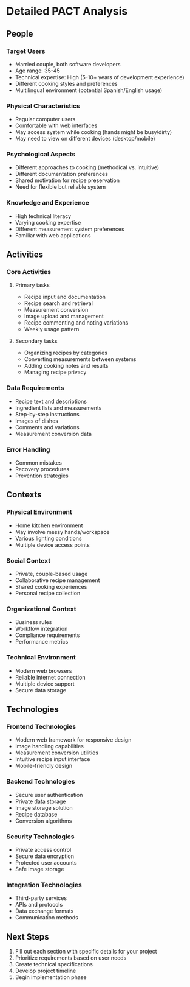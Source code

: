 # Detailed PACT Analysis

## People
### Target Users
- Married couple, both software developers
- Age range: 35-45
- Technical expertise: High (5-10+ years of development experience)
- Different cooking styles and preferences
- Multilingual environment (potential Spanish/English usage)

### Physical Characteristics
- Regular computer users
- Comfortable with web interfaces
- May access system while cooking (hands might be busy/dirty)
- May need to view on different devices (desktop/mobile)

### Psychological Aspects
- Different approaches to cooking (methodical vs. intuitive)
- Different documentation preferences
- Shared motivation for recipe preservation
- Need for flexible but reliable system

### Knowledge and Experience
- High technical literacy
- Varying cooking expertise
- Different measurement system preferences
- Familiar with web applications

## Activities

### Core Activities
1. Primary tasks
   - Recipe input and documentation
   - Recipe search and retrieval
   - Measurement conversion
   - Image upload and management
   - Recipe commenting and noting variations
   - Weekly usage pattern

2. Secondary tasks
   - Organizing recipes by categories
   - Converting measurements between systems
   - Adding cooking notes and results
   - Managing recipe privacy

### Data Requirements
- Recipe text and descriptions
- Ingredient lists and measurements
- Step-by-step instructions
- Images of dishes
- Comments and variations
- Measurement conversion data

### Error Handling
- Common mistakes
- Recovery procedures
- Prevention strategies

## Contexts

### Physical Environment
- Home kitchen environment
- May involve messy hands/workspace
- Various lighting conditions
- Multiple device access points

### Social Context
- Private, couple-based usage
- Collaborative recipe management
- Shared cooking experiences
- Personal recipe collection

### Organizational Context
- Business rules
- Workflow integration
- Compliance requirements
- Performance metrics

### Technical Environment
- Modern web browsers
- Reliable internet connection
- Multiple device support
- Secure data storage

## Technologies

### Frontend Technologies
- Modern web framework for responsive design
- Image handling capabilities
- Measurement conversion utilities
- Intuitive recipe input interface
- Mobile-friendly design

### Backend Technologies
- Secure user authentication
- Private data storage
- Image storage solution
- Recipe database
- Conversion algorithms

### Security Technologies
- Private access control
- Secure data encryption
- Protected user accounts
- Safe image storage

### Integration Technologies
- Third-party services
- APIs and protocols
- Data exchange formats
- Communication methods

## Next Steps
1. Fill out each section with specific details for your project
2. Prioritize requirements based on user needs
3. Create technical specifications
4. Develop project timeline
5. Begin implementation phase
